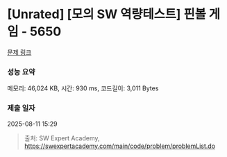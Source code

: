 # [Unrated] [모의 SW 역량테스트] 핀볼 게임 - 5650 

[문제 링크](https://swexpertacademy.com/main/code/problem/problemDetail.do?contestProbId=AWXRF8s6ezEDFAUo) 

### 성능 요약

메모리: 46,024 KB, 시간: 930 ms, 코드길이: 3,011 Bytes

### 제출 일자

2025-08-11 15:29



> 출처: SW Expert Academy, https://swexpertacademy.com/main/code/problem/problemList.do